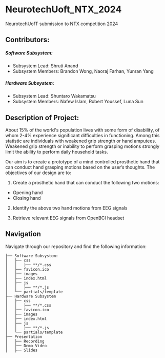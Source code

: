 # NeurotechUoft_NTX_2024
NeurotechUofT submission to NTX competition 2024

## Contributors:
##### Software Subsystem: 
* Subsystem Lead: Shruti Anand 
* Subsystem Members: Brandon Wong, Naoraj Farhan, Yunran Yang
##### Hardware Subsystem:
* Subsystem Lead: Shuntaro Wakamatsu
* Subsystem Members: Nafew Islam, Robert Youssef, Luna Sun 

## Description of Project: 

About 15% of the world's population lives with some form of disability, of whom 2-4% experience significant difficulties in functioning. Among this statistic are individuals with weakened grip strength or hand amputees. Weakened grip strength or inability to perform grasping motions strongly limit the ability to perform daily household tasks. 

Our aim is to create a prototype of a mind controlled prosthetic hand that can conduct hand grasping motions based on the user’s thoughts. The objectives of our design are to: 
1) Create a prosthetic hand that can conduct the following two motions:
* Opening hand 
* Closing hand 

2) Identify the above two hand motions from EEG signals 

3) Retrieve relevant EEG signals from OpenBCI headset

## Navigation

Navigate through our repository and find the following information: 
```
├── Software Subsystem:
│   ├── css
│   │   ├── **/*.css
│   ├── favicon.ico
│   ├── images
│   ├── index.html
│   ├── js
│   │   ├── **/*.js
│   └── partials/template
├── Hardware Subsystem
│   ├── css
│   │   ├── **/*.css
│   ├── favicon.ico
│   ├── images
│   ├── index.html
│   ├── js
│   │   ├── **/*.js
│   └── partials/template
├── Presentation
│   ├── Recording
│   ├── Demo Video
│   ├── Slides

```
